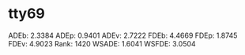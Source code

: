 # tty69

ADEb: 2.3384
ADEp: 0.9401
ADEv: 2.7222
FDEb: 4.4669
FDEp: 1.8745
FDEv: 4.9023
Rank: 1420
WSADE: 1.6041
WSFDE: 3.0504